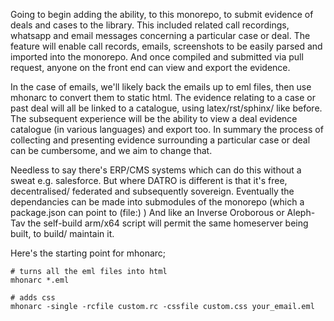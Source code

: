 Going to begin adding the ability, to this monorepo, to submit evidence of deals and cases to the library.
This included related call recordings, whatsapp and email messages concerning a particular case or deal.
The feature will enable call records, emails, screenshots to be easily parsed and imported into the monorepo. 
And once compiled and submitted via pull request, anyone on the front end can view and export the evidence. 

In the case of emails, we'll likely back the emails up to eml files, then use mhonarc to convert them to static html. 
The evidence relating to a case or past deal will all be linked to a catalogue, using latex/rst/sphinx/ like before. 
The subsequent experience will be the ability to view a deal evidence catalogue (in various languages) and export too. 
In summary the process of collecting and presenting evidence surrounding a particular case or deal can be cumbersome,
and we aim to change that. 

Needless to say there's ERP/CMS systems which can do this without a sweat e.g. salesforce.
But where DATRO is different is that it's free, decentralised/ federated and subsequently sovereign. 
Eventually the dependancies can be made into submodules of the monorepo (which a package.json can point to (file:) )
And like an Inverse Oroborous or Aleph-Tav the self-build arm/x64 script will permit the same homeserver being built, to build/ maintain it.

Here's the starting point for mhonarc;

```
# turns all the eml files into html 
mhonarc *.eml
```

```
# adds css 
mhonarc -single -rcfile custom.rc -cssfile custom.css your_email.eml
```


